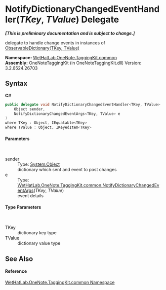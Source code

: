 # NotifyDictionaryChangedEventHandler(*TKey*, *TValue*) Delegate
 _**\[This is preliminary documentation and is subject to change.\]**_

delegate to handle change events in instances of <a href="b95e4b9e-1bee-ddc0-1db7-61a35069e23a">ObservableDictionary(TKey, TValue)</a>

**Namespace:**&nbsp;<a href="bcdbab9c-63d1-48a4-6937-af53fb8d9a55">WetHatLab.OneNote.TaggingKit.common</a><br />**Assembly:**&nbsp;OneNoteTaggingKit (in OneNoteTaggingKit.dll) Version: 3.2.6524.26703

## Syntax

**C#**<br />
``` C#
public delegate void NotifyDictionaryChangedEventHandler<TKey, TValue>(
	Object sender,
	NotifyDictionaryChangedEventArgs<TKey, TValue> e
)
where TKey : Object, IEquatable<TKey>
where TValue : Object, IKeyedItem<TKey>

```


#### Parameters
&nbsp;<dl><dt>sender</dt><dd>Type: <a href="http://msdn2.microsoft.com/en-us/library/e5kfa45b" target="_blank">System.Object</a><br />dictionary which sent and event to post changes</dd><dt>e</dt><dd>Type: <a href="8bfea2ae-9efd-f4c8-25b5-dc5bd7a2a92a">WetHatLab.OneNote.TaggingKit.common.NotifyDictionaryChangedEventArgs</a>(*TKey*, *TValue*)<br />event details</dd></dl>

#### Type Parameters
&nbsp;<dl><dt>TKey</dt><dd>dictionary key type</dd><dt>TValue</dt><dd>dictionary value type</dd></dl>

## See Also


#### Reference
<a href="bcdbab9c-63d1-48a4-6937-af53fb8d9a55">WetHatLab.OneNote.TaggingKit.common Namespace</a><br />